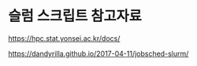 # 슬럼 스크립트 참고자료

https://hpc.stat.yonsei.ac.kr/docs/

https://dandyrilla.github.io/2017-04-11/jobsched-slurm/
